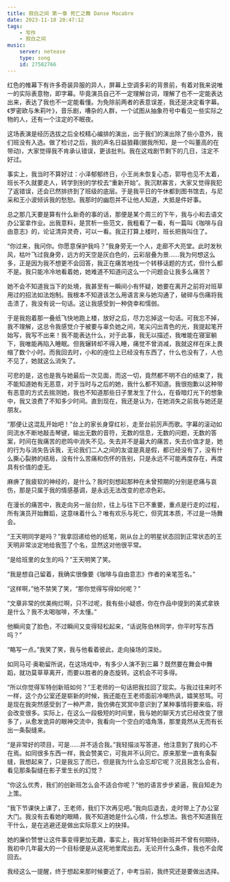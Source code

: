 ```yaml
---
title: 寂白之间 第一章 死亡之舞 Danse Macabre
date: 2023-11-10 20:47:12
tags:
    - 写作
    - 寂白之间
music:
    server: netease
    type: song
    id: 27582766
---
```


红色的帷幕下有许多奇装异服的异人，屏幕上空调多彩的背景前，有着对我来说唯一的实际表意物，即字幕。毕竟演员自己不一定理解台词，理解了也不一定能表达出来，表达了我也不一定能看懂。为免除前两者的表意误差，我还是决定看字幕。《罗密欧与朱莉叶》，音乐剧，嘈杂的人群，一个试图从抽象符号中看见一些实际之物的人，还有一个注定的不眠夜。
<!--more-->
这场表演是经历选拔之后全校精心编排的演出，出于我们的演出除了些小意外，我们班没有入选。做了检讨之后，我的声名日益狼藉(据我所知，是一个叫董高的在带动)，大家觉得我不肯承认错误，更该批判。我在这戏剧节剩下的几日，注定不好过。

事实上，我当时不算好过：小泽郁郁终日，小王尚未恢复心态，郭导也见不太着，班长不久就要走人，转学到别的学校去“重新开始”。我沉默寡言，大家又觉得我犯了返错误，还会已然排挤到了班级的底层。于是我平日的午休都到图书馆去，与尼采和王小波倾诉我的愁恕。我那时的幽怨并不让他人知道，大抵是件好事。

总之那几天要是算有什么新奇的事的话，那便是某个周三的下午，我与小和去语文办公室拿作业。出我意料，是赏析一些范文，我粗看了一看，有一篇叫《咖啡与自由意志》的，论证清异灵奇，可以一看。我正打算上楼时，班长把我叫住了。

“你过来，我问你。你愿意保护我吗？”我身旁无一个人，走廊不大亮堂。此时发秋风，枯叶飞过我身旁，远方的天空是灰白色的，云彩层叠为景……我为何想这么多，正是因为我不想更不会回答，我正在痛苦地找一个转移话题的方式，但什么都不是。我只能冷冷地看着她，她难道不知道问这么一个问题会让我多么痛苦？

她不会不知道我当下的处境，我甚至有一瞬间小有怀疑，她要在离开之前将对班草用过的招法如法炮制。我根本不知道该怎么用语言来与她沟通了，破碎与伤痛将我击溃了，我没有说一句话。这让我感受到一种侥幸和懦弱。

于是我抱着那一叠纸飞快地跑上楼，放好之后，尽力忘掉这一句话。可我忘不掉，我不理解，这总令我感觉介于被要与辜负她之间，笔尖闪出青色的光，我提起笔开始写，我写不出来！我不能表达什么，对于此事，我无以描述，我唯能在寝室躺下，我唯能再陷入睡眠。但我辗转却不得入睡，痛觉不曾消减，我就这样在床上畏缩了数个小时。而我回去时，小和的座位上已经没有东西了，什么也没有了，人也不见了，她就这么消失了。

可悲的是，这也是我与她最后一次见面，而这一切，竟然都不明不白的结束了，我不能知道她有无恶意，对于当时与之后的她，我什么都不知道。我很抱歉以这种带有恶意的方式去揣测她，我也不知道那些日子里发生了什么，在昏暗灯光下的想象中，我又浪费了不知多少时间。直到现在，我还是认为，在她消失之前我与她还是朋友。

“那便让这混乱开始吧！”台上的家长身穿红衫，走至台前厉声而歌。字幕的滚动如同流水不断地敲击琴键，输出无数的音符，无数的信息，无数的问题，无数的答案，时间在我痛苦的悲鸣中消失不见。失去并不是最大的痛苦，失去价值才是，她的行为与消失告诉我，无论我们二人之间的友谊是真是假，都已经没有了，没有什么撕心裂肺的结局，没有什么苦痛和伤怀的告别，只是永远不可能再度存在，再度具有价值的虚无。

麻痹了我疲软的神经的，是什么？我时刻想起那种在未曾预期的分别是悲痛与哀伤，那是只属于我的情感基调，是永远无法改变的悲凉色彩。

在漫长的痛苦中，我走向另一层台阶，往上与往下已不重要，重点是行走的过程，所有演员开始舞蹈，这意味着什么？唯有欢乐与死亡，但究其本质，不过是一场舞会。

“王天明同学是吗？”我拿回递给他的纸笔，刚从台上的明星状态回到正常状态的王天明非常淡定地给我签了个名，显然这对他很平常。

“是给班里的女生的吗？”王天明笑了笑。

“我是想自己留着，我确实很像要《咖啡与自由意志》作者的亲笔签名。”

“这样啊，”他不禁笑了笑，“那你觉得写得如何呢？”

“文章非常的优美绚烂啊，只不过呢，我有些小疑惑，你在作品中提到的美式拿铁是什么？我不太喝咖啡，不太懂。”

他瞬间变了脸色，不过瞬间又变得轻松起来，“话说陈伯林同学，你平时写东西吗？”

“略写一点。”我笑了笑，我与他看着彼此，走向操场的深处。

如同马可·奥勒留所说，在这场戏中，有多少人演不到三幕？既然要在舞会中舞蹈，就功莫草草离开，而要以胜者的身态旋转。这机会不可多得。

“所以你觉得军特创新班如何？”王老师的一句话把我拉回了现实。与我过往来时不一样，这个办公室还是崭新的时候，我还能在王老师面前冷嘲热讽，嬉笑怒骂。可是现在我突然感受到了一种严肃，我仿佛在冥冥中意识到了某种事情将要来临，将会改变很多。实际上，在这么一段极短的时间里，我与她的聊天方式已经改变了很多了，从愈发诡异的眼神交流中，我看向一个空白的墙角落，那里竟然从无而有长出一条裂缝来。

“是非常好的项目，可是……并不适合我。”我轻描淡写答道，他注意到了我的心不在焉。如同很多东西一样，我会赞美它，可我并不认同它。原来那里一直有条裂缝，我想起来了，只是我忘了而已，但是我为什么会忘却它呢？况且我怎么会有，看见那条裂缝在影子里生长的幻觉？

“你这么优秀，我们的创新班怎么会不适合你呢？”他的语言步步紧逼，我自知走为上策。

“我下节课快上课了，王老师，我们下次再见吧。”我向后退去，走时带上了办公室大门。我没有去看她的眼睛，我不知道她是什么心情，什么想法。我也不知道我在干什么，是在逃避还是做出实际意义上的抉择。

她的廉价赞誉让这件事变得更加无趣，事实上，我对军特创新班并不曾有何期待，我初中几年最大的一个目标便是从这死地里爬出去。无论开什么条件，我也不会爬回去。

我经这么一提醒，终于想起来那时候要近了，中考当前，我终究还是要做出选择。
